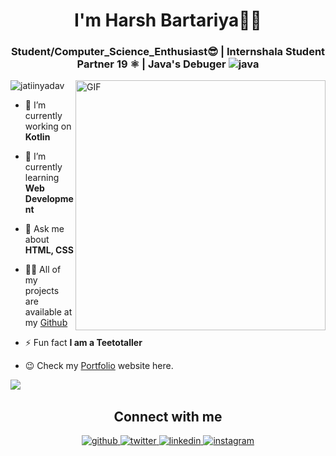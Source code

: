 <h1 align="center">I'm Harsh Bartariya👨‍💻</h1>
<h3 align="center">Student/Computer_Science_Enthusiast😎 | Internshala Student Partner 19 ⚛️ | Java's Debuger <img src=https://emojis.slackmojis.com/emojis/images/1537919064/4717/java_loading.jpg?1537919064 alt=java style="margin-bottom: 0px;" /></h3>

<img align="right" alt="GIF" src="" width="400px" />


<p align="left"> <img src="https://komarev.com/ghpvc/?username=jatiinyadav&label=Profile+Views" alt="jatiinyadav" /> </p>

- 🔭 I’m currently working on **Kotlin**

- 🌱 I’m currently learning **Web Development**

- 💬 Ask me about **HTML, CSS**

- 👨‍💻 All of my projects are available at my [Github](https://github.com/jatiinyadav?tab=repositories)

- ⚡ Fun fact **I am a Teetotaller**

-  😉 Check my [Portfolio](http://jatiinyadav.me/) website here.

<img align="left" src="https://github-readme-stats.vercel.app/api?username=jatiinyadav&count_private=true&theme=merko" />

<br><h2 align="center" >Connect with me</h2>
<div align="center">
<a href="https://github.com/jatiinyadav" target="_blank">
<img src=https://img.shields.io/badge/github-%2324292e.svg?&style=for-the-badge&logo=github&logoColor=white alt=github style="margin-bottom: 5px;" />
</a>
<a href="https://twitter.com/jatiinyadav" target="_blank">
<img src=https://img.shields.io/badge/twitter-%2300acee.svg?&style=for-the-badge&logo=twitter&logoColor=white alt=twitter style="margin-bottom: 5px;" />
</a>
<a href="https://www.linkedin.com/in/jatin-yadav-77409b19b/" target="_blank">
<img src=https://img.shields.io/badge/linkedin-%231E77B5.svg?&style=for-the-badge&logo=linkedin&logoColor=white alt=linkedin style="margin-bottom: 5px;" />
</a>
<a href="mailto:jatin27yadav@gmail.com?hl=en" target="_blank">
<img src=https://img.shields.io/badge/gmail-%23000000.svg?&style=for-the-badge&logo=gmail&logoColor=red alt=instagram style="margin-bottom: 5px;" />
</a> 
</div> 
